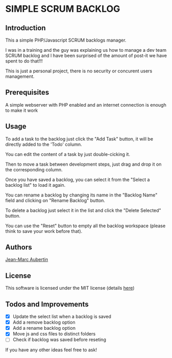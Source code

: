 # SIMPLE SCRUM BACKLOG

## Introduction

This a simple PHP/Javascript SCRUM backlogs manager.

I was in a training and the guy was explaining us how to manage a dev team SCRUM backlog and I have been surprised of the amount of post-it we have spent to do that!!!

This is just a personal project, there is no security or concurent users management.

## Prerequisites

A simple webserver with PHP enabled and an internet connection is enough to make it work

## Usage
To add a task to the backlog just click the "Add Task" button, it will be directly added to the 'Todo' column.

You can edit the content of a task by just double-cicking it.

Then to move a task between development steps, just drag and drop it on the corresponding column.

Once you have saved a backlog, you can select it from the "Select a backlog list" to load it again.

You can rename a backlog by changing its name in the "Backlog Name" field and clicking on "Rename Backlog" button.

To delete a backlog just select it in the list and click the "Delete Selected" button.

You can use the "Reset" button to empty all the backlog workspace (please think to save your work before that).

## Authors

[Jean-Marc Aubertin](https://github.com/jmwfr)

## License

This software is licensed under the MIT license (details [here](LICENSE.md))

## Todos and Improvements

* [x] Update the select list when a backlog is saved
* [x] Add a remove backlog option
* [x] Add a rename backlog option
* [x] Move js and css files to distinct folders
* [ ] Check if backlog was saved before reseting

If you have any other ideas feel free to ask!   